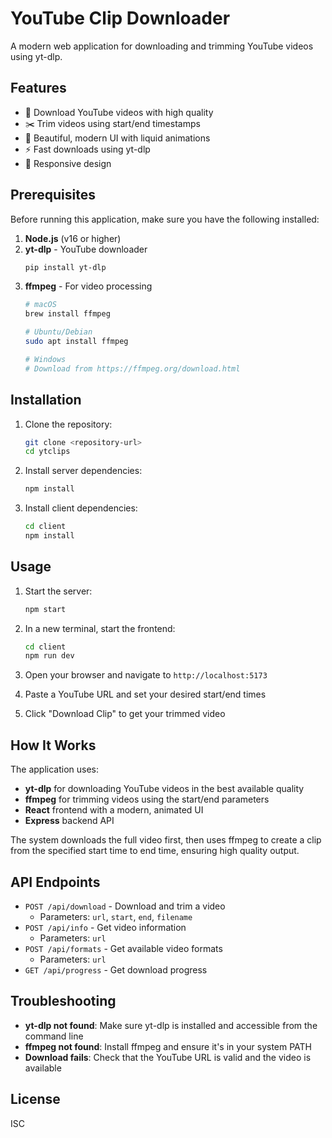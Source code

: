 # YouTube Clip Downloader

A modern web application for downloading and trimming YouTube videos using yt-dlp.

## Features

- 🎥 Download YouTube videos with high quality
- ✂️ Trim videos using start/end timestamps
- 🎨 Beautiful, modern UI with liquid animations
- ⚡ Fast downloads using yt-dlp
- 📱 Responsive design

## Prerequisites

Before running this application, make sure you have the following installed:

1. **Node.js** (v16 or higher)
2. **yt-dlp** - YouTube downloader
   ```bash
   pip install yt-dlp
   ```
3. **ffmpeg** - For video processing
   ```bash
   # macOS
   brew install ffmpeg
   
   # Ubuntu/Debian
   sudo apt install ffmpeg
   
   # Windows
   # Download from https://ffmpeg.org/download.html
   ```

## Installation

1. Clone the repository:
   ```bash
   git clone <repository-url>
   cd ytclips
   ```

2. Install server dependencies:
   ```bash
   npm install
   ```

3. Install client dependencies:
   ```bash
   cd client
   npm install
   ```

## Usage

1. Start the server:
   ```bash
   npm start
   ```

2. In a new terminal, start the frontend:
   ```bash
   cd client
   npm run dev
   ```

3. Open your browser and navigate to `http://localhost:5173`

4. Paste a YouTube URL and set your desired start/end times

5. Click "Download Clip" to get your trimmed video

## How It Works

The application uses:
- **yt-dlp** for downloading YouTube videos in the best available quality
- **ffmpeg** for trimming videos using the start/end parameters
- **React** frontend with a modern, animated UI
- **Express** backend API

The system downloads the full video first, then uses ffmpeg to create a clip from the specified start time to end time, ensuring high quality output.

## API Endpoints

- `POST /api/download` - Download and trim a video
  - Parameters: `url`, `start`, `end`, `filename`
- `POST /api/info` - Get video information
  - Parameters: `url`
- `POST /api/formats` - Get available video formats
  - Parameters: `url`
- `GET /api/progress` - Get download progress

## Troubleshooting

- **yt-dlp not found**: Make sure yt-dlp is installed and accessible from the command line
- **ffmpeg not found**: Install ffmpeg and ensure it's in your system PATH
- **Download fails**: Check that the YouTube URL is valid and the video is available

## License

ISC 